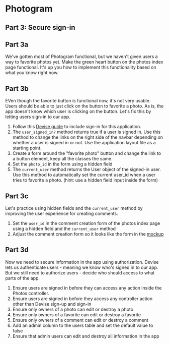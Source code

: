 # Photogram

## Part 3: Secure sign-in

## Part 3a

We've gotten most of Photogram functional, but we haven't given users a way to favorite photos yet. Make the green heart button on the photos index page functional. It's up you how to implement this functionality based on what you know right now.

## Part 3b

EVen though the favorite button is functional now, it's not very usable. Users should be able to just click on the button to favorite a photo. As is, the app doesn't know which user is clicking on the button. Let's fix this by letting users sign-in to our app.

1. Follow this [Devise guide][1] to include sign-in for this application.
2. The `user_signed_in?` method returns true if a user is signed in. Use this method to change the links on the right side of the navbar depending on whether a user is signed in or not. Use the application layout file as a starting point.
3. Create a form around the "favorite photo" button and change the link to a button element, keep all the classes the same.
4. Set the `photo_id` in the form using a hidden field
5. The `current_user` method returns the User object of the signed-in user. Use this method to automatically set the current user_id when a user tries to favorite a photo. (hint: use a hidden field input inside the form)

## Part 3c

Let's practice using hidden fields and the `current_user` method by improving the user experience for creating comments.

1. Set the `user_id` in the comment creation form of the photos index page using a hidden field and the `current_user` method
2. Adjust the comment creation form so it looks like the form in the [mockup][2]

## Part 3d

Now we need to secure information in the app using authorization. Devise lets us authenticate users - meaning we know who's signed in to our app. But we still need to authorize users - decide who should access to what parts of the app.

1. Ensure users are signed in before they can access any action inside the Photos controller.
2. Ensure users are signed in before they access any controller action other than Devise sign-up and sign-in
3. Ensure only owners of a photo can edit or destroy a photo
4. Ensure only owners of a favorite can edit or destroy a favorite
5. Ensure only owners of a comment can edit or destroy a comment
6. Add an admin column to the users table and set the default value to false
7. Ensure that admin users can edit and destroy all information in the app

  [1]: https://gist.github.com/rbetina/9ef4a9ffa4604df74bb5
  [2]: http://htmlpreview.github.io/?https://github.com/boothappdev/bootstrap_exercises/blob/master/photogram/solution.html
